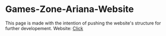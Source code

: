 # Games-Zone-Ariana-Website
This page is made with the intention of pushing the website's structure for further developement.
Website: <a href="http://gameszone.tn/"> Click </a>

